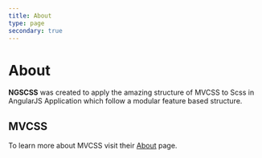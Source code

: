 ```yaml
---
title: About
type: page
secondary: true
---
```


About
=====
**NGSCSS** was created to apply the amazing structure of MVCSS to Scss in AngularJS Application which follow a modular feature based structure.

MVCSS
--------

To learn more about MVCSS visit their [About](http://mvcss.io/about/) page.